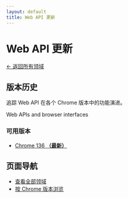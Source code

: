 ```yaml
---
layout: default
title: Web API 更新
---
```


# Web API 更新

[← 返回所有领域](../)

## 版本历史

追踪 Web API 在各个 Chrome 版本中的功能演进。

Web APIs and browser interfaces

### 可用版本

- [Chrome 136 **（最新）**](./chrome-136.html)

## 页面导航

- [查看全部领域](../)
- [按 Chrome 版本浏览](../../versions/)
